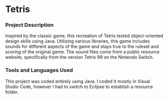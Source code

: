 # Tetris

### Project Description

Inspired by the classic game, this recreation of Tetris tested object-oriented design skills using Java. Utilizing various libraries, this game includes sounds for different aspects of the game and stays true to the ruleset and scoring of the original game. The sound files come from a public resource website, specifically from the version Tetris 99 on the Nintendo Switch.

### Tools and Languages Used

This project was coded entirely using Java. I coded it mostly in Visual Studio Code, however I had to switch to Eclipse to establish a resource folder.